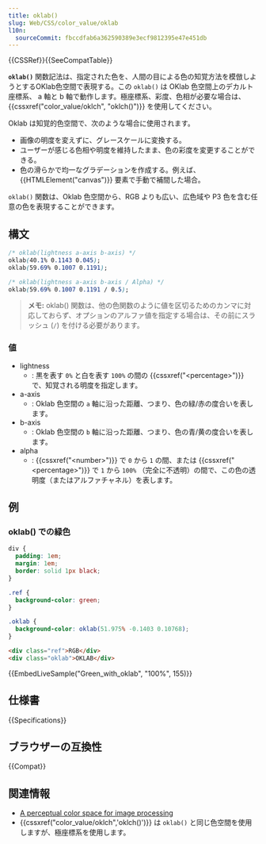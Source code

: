 ```yaml
---
title: oklab()
slug: Web/CSS/color_value/oklab
l10n:
  sourceCommit: fbccdfab6a362590389e3ecf9812395e47e451db
---
```


{{CSSRef}}{{SeeCompatTable}}

**`oklab()`** 関数記法は、指定された色を、人間の目による色の知覚方法を模倣しようとするOKlab色空間で表現する。この `oklab()` は OKlab 色空間上のデカルト座標系、 a 軸と b 軸で動作します。極座標系、彩度、色相が必要な場合は、 {{cssxref("color_value/oklch", "oklch()")}} を使用してください。

Oklab は知覚的色空間で、次のような場合に使用されます。

- 画像の明度を変えずに、グレースケールに変換する。
- ユーザーが感じる色相や明度を維持したまま、色の彩度を変更することができる。
- 色の滑らかで均一なグラデーションを作成する。例えば、 {{HTMLElement("canvas")}} 要素で手動で補間した場合。

`oklab()` 関数は、Oklab 色空間から、RGB よりも広い、広色域や P3 色を含む任意の色を表現することができます。

## 構文

```css
/* oklab(lightness a-axis b-axis) */
oklab(40.1% 0.1143 0.045);
oklab(59.69% 0.1007 0.1191);

/* oklab(lightness a-axis b-axis / Alpha) */
oklab(59.69% 0.1007 0.1191 / 0.5);
```

> **メモ:** oklab() 関数は、他の色関数のように値を区切るためのカンマに対応しておらず、オプションのアルファ値を指定する場合は、その前にスラッシュ (`/`) を付ける必要があります。

### 値

- lightness
  - : 黒を表す `0%` と白を表す `100%` の間の {{cssxref("&lt;percentage&gt;")}} で、知覚される明度を指定します。
- a-axis
  - : Oklab 色空間の `a` 軸に沿った距離、つまり、色の緑/赤の度合いを表します。
- b-axis
  - : Oklab 色空間の `b` 軸に沿った距離、つまり、色の青/黄の度合いを表します。
- alpha
  - : {{cssxref("&lt;number&gt;")}} で `0` から `1` の間、または {{cssxref("&lt;percentage&gt;")}} で `1` から `100%` （完全に不透明）の間で、この色の透明度（またはアルファチャネル）を表します。

## 例

### oklab() での緑色

```css
div {
  padding: 1em;
  margin: 1em;
  border: solid 1px black;
}

.ref {
  background-color: green;
}

.oklab {
  background-color: oklab(51.975% -0.1403 0.10768);
}
```

```html
<div class="ref">RGB</div>
<div class="oklab">OKLAB</div>
```

{{EmbedLiveSample("Green_with_oklab", "100%", 155)}}

## 仕様書

{{Specifications}}

## ブラウザーの互換性

{{Compat}}

## 関連情報

- [A perceptual color space for image processing](https://bottosson.github.io/posts/oklab/)
- {{cssxref("color_value/oklch",'oklch()')}} は `oklab()` と同じ色空間を使用しますが、極座標系を使用します。
